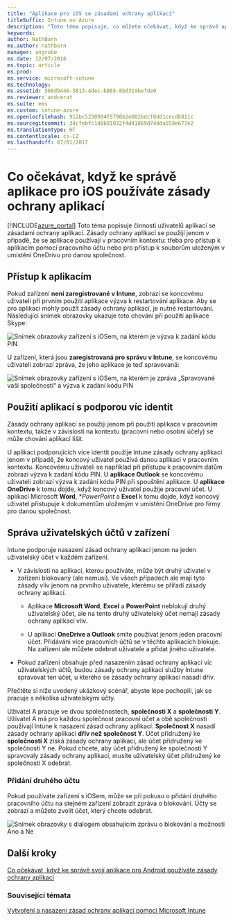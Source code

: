 ```yaml
---
title: "Aplikace pro iOS se zásadami ochrany aplikací"
titleSuffix: Intune on Azure
description: "Toto téma popisuje, co můžete očekávat, když ke správě aplikace pro iOS používáte zásady ochrany aplikací."
keywords: 
author: NathBarn
ms.author: nathbarn
manager: angrobe
ms.date: 12/07/2016
ms.topic: article
ms.prod: 
ms.service: microsoft-intune
ms.technology: 
ms.assetid: 586d9440-3813-4dec-b865-8bd319befde0
ms.reviewer: andcerat
ms.suite: ems
ms.custom: intune-azure
ms.openlocfilehash: 912bc5230904f5798b2e0026dcf0dd1cecdb811c
ms.sourcegitcommit: 34cfebfc1d8b81032f4d41869d74dda559e677e2
ms.translationtype: HT
ms.contentlocale: cs-CZ
ms.lasthandoff: 07/01/2017
---
```

# <a name="what-to-expect-when-your-ios-app-is-managed-by-app-protection-policies"></a>Co očekávat, když ke správě aplikace pro iOS používáte zásady ochrany aplikací
[!INCLUDE[azure_portal](./includes/azure_portal.md)] Toto téma popisuje činnosti uživatelů aplikací se zásadami ochrany aplikací. Zásady ochrany aplikací se použijí jenom v případě, že se aplikace používají v pracovním kontextu: třeba pro přístup k aplikacím pomocí pracovního účtu nebo pro přístup k souborům uloženým v umístění OneDrivu pro danou společnost.
##  <a name="accessing-apps"></a>Přístup k aplikacím

Pokud zařízení **není zaregistrované v Intune**, zobrazí se koncovému uživateli při prvním použití aplikace výzva k restartování aplikace.  Aby se pro aplikaci mohly použít zásady ochrany aplikací, je nutné restartování. Následující snímek obrazovky ukazuje toto chování při použití aplikace Skype:


![Snímek obrazovky zařízení s iOSem, na kterém je výzva k zadání kódu PIN](./media/ios-pin-prompt.png)

U zařízení, která jsou **zaregistrovaná pro správu v Intune**, se koncovému uživateli zobrazí zpráva, že jeho aplikace je teď spravovaná:

![Snímek obrazovky zařízení s iOSem, na kterém je zpráva „Spravované vaší společností“ a výzva k zadání kódu PIN](./media/ios-managed-devices-pin-prompt.png)

##  <a name="using-apps-with-multi-identity-support"></a>Použití aplikací s podporou víc identit

Zásady ochrany aplikací se použijí jenom při použití aplikace v pracovním kontextu, takže v závislosti na kontextu (pracovní nebo osobní účely) se může chování aplikací lišit.  

U aplikací podporujících více identit použije Intune zásady ochrany aplikací jenom v případě, že koncový uživatel používá danou aplikaci v pracovním kontextu.  Koncovému uživateli se například při přístupu k pracovním datům zobrazí výzva k zadání kódu PIN.  U **aplikace Outlook** se koncovému uživateli zobrazí výzva k zadání kódu PIN při spouštění aplikace. U **aplikace OneDrive** k tomu dojde, když koncový uživatel použije pracovní účet.  U aplikací Microsoft **Word**, **PowerPoint* a **Excel** k tomu dojde, když koncový uživatel přistupuje k dokumentům uloženým v umístění OneDrive pro firmy pro danou společnost.
##  <a name="managing-user-accounts-on-the-device"></a>Správa uživatelských účtů v zařízení

Intune podporuje nasazení zásad ochrany aplikací jenom na jeden uživatelský účet v každém zařízení.

* V závislosti na aplikaci, kterou používáte, může být druhý uživatel v zařízení blokovaný (ale nemusí). Ve všech případech ale mají tyto zásady vliv jenom na prvního uživatele, kterému se přiřadí zásady ochrany aplikací.
  * Aplikace **Microsoft Word**, **Excel** a **PowerPoint** neblokují druhý uživatelský účet, ale na tento druhý uživatelský účet nemají zásady ochrany aplikací vliv.  

  * U aplikací **OneDrive a Outlook** smíte používat jenom jeden pracovní účet.  Přidávání více pracovních účtů se v těchto aplikacích blokuje.  Na zařízení ale můžete odebrat uživatele a přidat jiného uživatele.

* Pokud zařízení obsahuje před nasazením zásad ochrany aplikací víc uživatelských účtů, budou zásady ochrany aplikací služby Intune spravovat ten účet, u kterého se zásady ochrany aplikací nasadí dřív.


Přečtěte si níže uvedený ukázkový scénář, abyste lépe pochopili, jak se pracuje s několika uživatelskými účty.

Uživatel A pracuje ve dvou společnostech, **společnosti X** a **společnosti Y**. Uživatel A má pro každou společnost pracovní účet a obě společnosti používají Intune k nasazení zásad ochrany aplikací. **Společnost X** nasadí zásady ochrany aplikací **dřív než** **společnost Y**. Účet přidružený ke **společnosti X** získá zásady ochrany aplikací, ale účet přidružený ke společnosti Y ne. Pokud chcete, aby účet přidružený ke společnosti Y spravovaly zásady ochrany aplikací, musíte uživatelský účet přidružený ke společnosti X odebrat.
### <a name="adding-a-second-account"></a>Přidání druhého účtu

Pokud používáte zařízení s iOSem, může se při pokusu o přidání druhého pracovního účtu na stejném zařízení zobrazit zpráva o blokování.  Účty se zobrazí a můžete zvolit účet, který chcete odebrat.

![Snímek obrazovky s dialogem obsahujícím zprávu o blokování a možnosti Ano a Ne](./media/ios-switch-user.PNG)

## <a name="next-steps"></a>Další kroky
[Co očekávat, když ke správě svojí aplikace pro Android používáte zásady ochrany aplikací](app-protection-enabled-apps-android.md)
### <a name="see-also"></a>Související témata
[Vytvoření a nasazení zásad ochrany aplikací pomocí Microsoft Intune](app-protection-policies.md)
